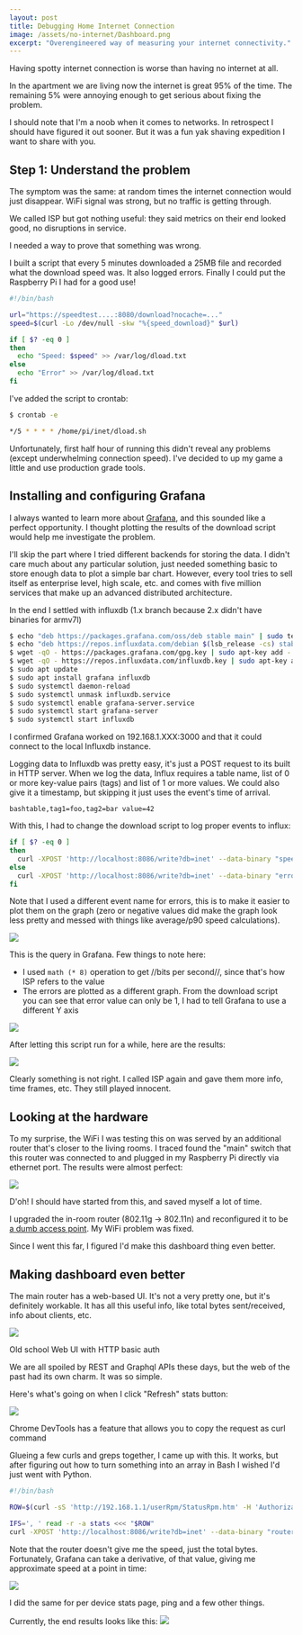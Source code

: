 ```yaml
---
layout: post
title: Debugging Home Internet Connection
image: /assets/no-internet/Dashboard.png
excerpt: "Overengineered way of measuring your internet connectivity."
---
```


Having spotty internet connection is worse than having no internet at all.

In the apartment we are living now the internet is great 95% of the time. The remaining 5% were annoying enough to get serious about fixing the problem.

I should note that I'm a noob when it comes to networks. In retrospect I should have figured it out sooner. But it was a fun yak shaving expedition I want to share with you.

## Step 1: Understand the problem

The symptom was the same: at random times the internet connection would just disappear. WiFi signal was strong, but no traffic is getting through.

We called ISP but got nothing useful: they said metrics on their end looked good, no disruptions in service.

I needed a way to prove that something was wrong.

I built a script that every 5 minutes downloaded a 25MB file and recorded what the download speed was. It also logged errors. Finally I could put the Raspberry Pi I had for a good use!

```bash
#!/bin/bash

url="https://speedtest....:8080/download?nocache=..."
speed=$(curl -Lo /dev/null -skw "%{speed_download}" $url)

if [ $? -eq 0 ]
then
  echo "Speed: $speed" >> /var/log/dload.txt
else
  echo "Error" >> /var/log/dload.txt
fi
```

I've added the script to crontab:

```bash
$ crontab -e

*/5 * * * * /home/pi/inet/dload.sh
```

Unfortunately, first half hour of running this didn't reveal any problems (except underwhelming connection speed). I've decided to up my game a little and use production grade tools.

## Installing and configuring Grafana

I always wanted to learn more about [Grafana](https://grafana.com/), and this sounded like a perfect opportunity. I thought plotting the results of the download script would help me investigate the problem.

I'll skip the part where I tried different backends for storing the data. I didn't care much about any particular solution, just needed something basic to store enough data to plot a simple bar chart. However, every tool tries to sell itself as enterprise level, high scale, etc. and comes with five million services that make up an advanced distributed architecture.

In the end I settled with influxdb (1.x branch because 2.x didn't have binaries for armv7l)

```bash
$ echo "deb https://packages.grafana.com/oss/deb stable main" | sudo tee -a /etc/apt/sources.list.d/grafana.list
$ echo "deb https://repos.influxdata.com/debian $(lsb_release -cs) stable" | sudo tee /etc/apt/sources.list.d/influxdb.list
$ wget -qO - https://packages.grafana.com/gpg.key | sudo apt-key add -
$ wget -qO - https://repos.influxdata.com/influxdb.key | sudo apt-key add -
$ sudo apt update
$ sudo apt install grafana influxdb
$ sudo systemctl daemon-reload
$ sudo systemctl unmask influxdb.service
$ sudo systemctl enable grafana-server.service
$ sudo systemctl start grafana-server
$ sudo systemctl start influxdb
```

I confirmed Grafana worked on 192.168.1.XXX:3000 and that it could connect to the local Influxdb instance.

Logging data to Influxdb was pretty easy, it's just a POST request to its built in HTTP server. When we log the data, Influx requires a table name, list of 0 or more key-value pairs (tags) and list of 1 or more values. We could also give it a timestamp, but skipping it just uses the event's time of arrival.

`bashtable,tag1=foo,tag2=bar value=42`

With this, I had to change the download script to log proper events to influx:

```bash
if [ $? -eq 0 ]
then
  curl -XPOST 'http://localhost:8086/write?db=inet' --data-binary "speed dl_bps=${speed}"
else
  curl -XPOST 'http://localhost:8086/write?db=inet' --data-binary "error value=1"
fi
```

Note that I used a different event name for errors, this is to make it easier to plot them on the graph (zero or negative values did make the graph look less pretty and messed with things like average/p90 speed calculations).

![](/assets/no-internet/Grafana-Query2.png)

This is the query in Grafana. Few things to note here:

- I used `math (* 8)` operation to get //bits per second//, since that's how ISP refers to the value
- The errors are plotted as a different graph. From the download script you can see that error value can only be 1, I had to tell Grafana to use a different Y axis

![](/assets/no-internet/Different-Y-Axis.png)

After letting this script run for a while, here are the results:

![](/assets/no-internet/Bingo.png)

Clearly something is not right. I called ISP again and gave them more info, time frames, etc. They still played innocent.

## Looking at the hardware

To my surprise, the WiFi I was testing this on was served by an additional router that's closer to the living rooms. I traced found the "main" switch that this router was connected to and plugged in my Raspberry Pi directly via ethernet port. The results were almost perfect:

![](/assets/no-internet/Perfect.png)

D'oh! I should have started from this, and saved myself a lot of time.

I upgraded the in-room router (802.11g → 802.11n) and reconfigured it to be [a dumb access point](https://openwrt.org/docs/guide-user/network/wifi/dumbap). My WiFi problem was fixed.

Since I went this far, I figured I'd make this dashboard thing even better.

## Making dashboard even better

The main router has a web-based UI. It's not a very pretty one, but it's definitely workable. It has all this useful info, like total bytes sent/received, info about clients, etc.

![](/assets/no-internet/Router-Web-UI.png)

Old school Web UI with HTTP basic auth

We are all spoiled by REST and Graphql APIs these days, but the web of the past had its own charm. It was so simple.

Here's what's going on when I click "Refresh" stats button:

![](/assets/no-internet/Router-Request.png)

Chrome DevTools has a feature that allows you to copy the request as curl command

Glueing a few curls and greps together, I came up with this. It works, but after figuring out how to turn something into an array in Bash I wished I'd just went with Python.

```bash
#!/bin/bash

ROW=$(curl -sS 'http://192.168.1.1/userRpm/StatusRpm.htm' -H 'Authorization: Basic aHR0cHM6Ly9jdXR0Lmx5L3Z0aG1TaGE=' -H 'Accept: text/html' | grep 'var statistList = new Array' -A 1 | tail -n 1)

IFS=', ' read -r -a stats <<< "$ROW"
curl -XPOST 'http://localhost:8086/write?db=inet' --data-binary "router_stats bytes_received=${stats[0]},bytes_sent=${stats[1]},packets_received=${stats[2]},packets_sent=${stats[3]}"
```

Note that the router doesn't give me the speed, just the total bytes. Fortunately, Grafana can take a derivative, of that value, giving me approximate speed at a point in time:

![](/assets/no-internet/Screen-Shot-2020-03-16-at-8.31.02-AM.png)

I did the same for per device stats page, ping and a few other things.

Currently, the end results looks like this:
![](/assets/no-internet/Dashboard.png)
